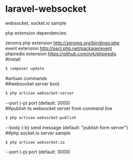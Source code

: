 laravel-websocket
=================

websocket, socket.io sample  


php extension dependencies

zeromq php extension http://zeromq.org/bindings:php   
event extension http://pecl.php.net/package/event  
phpiredis extension https://github.com/nrk/phpiredis  
#install
```bash
$ composer update
```
#artisan commands  
##websocket server boot.
```bash
$ php artisan websocket:server
```
--port (-p) port (default: 3000)  
##publish to websocket server from command line  
```bash
$ php artisan websocket:publish
```
--body (-b) send message (default: "publish form server")  
##php socket.io server sample  
```bash
$ php artisan websocket:io
```
--port (-p) port (default: 3000)  
